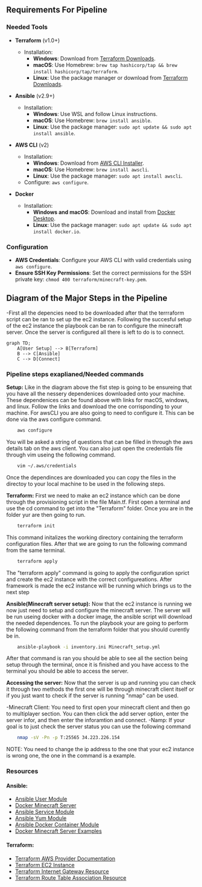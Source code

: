 ## Requirements For Pipeline

### Needed Tools

- **Terraform** (v1.0+)
  - Installation:
    - **Windows**: Download from [Terraform Downloads](https://www.terraform.io/downloads.html).
    - **macOS**: Use Homebrew: `brew tap hashicorp/tap && brew install hashicorp/tap/terraform`.
    - **Linux**: Use the package manager or download from [Terraform Downloads](https://www.terraform.io/downloads.html).

- **Ansible** (v2.9+)
  - Installation:
    - **Windows**: Use WSL and follow Linux instructions.
    - **macOS**: Use Homebrew: `brew install ansible`.
    - **Linux**: Use the package manager: `sudo apt update && sudo apt install ansible`.

- **AWS CLI** (v2)
  - Installation:
    - **Windows**: Download from [AWS CLI Installer](https://docs.aws.amazon.com/cli/latest/userguide/getting-started-install.html).
    - **macOS**: Use Homebrew: `brew install awscli`.
    - **Linux**: Use the package manager: `sudo apt install awscli`.
  - Configure: `aws configure`.

- **Docker**
  - Installation:
    - **Windows and macOS**: Download and install from [Docker Desktop](https://www.docker.com/products/docker-desktop).
    - **Linux**: Use the package manager: `sudo apt update && sudo apt install docker.io`.

### Configuration

- **AWS Credentials**: Configure your AWS CLI with valid credentials using `aws configure`.
- **Ensure SSH Key Permissions**: Set the correct permissions for the SSH private key: `chmod 400 terraform/minecraft-key.pem`.

## Diagram of the Major Steps in the Pipeline
  -First all the depencies need to be downloaded after that the terrraform script can be ran to set up the ec2 instance. Following the succesful setup of the ec2 instance the playbook can be ran to configure the minecraft server. Once the server is configured all there is left to do is to connect.

```mermaid
graph TD;
    A[User Setup] --> B[Terraform]
    B --> C[Ansible]
    C --> D[Connect]
```
### Pipeline steps exaplianed/Needed commands
**Setup:** 
Like in the diagram above the fist step is going to be ensureing that you have all the nessery dependenices downloaded onto your machine.
These dependenices can be found above with links for macOS, windows, and linux. Follow the links and download the one corrisponding to your 
machine. For awsCLI you are also going to need to configure it. This can be done via the aws configure command.
```sh
    aws configure
```
You will be asked a string of questions that can be filled in through the aws details tab on the aws client. You can also just open the credentials file through vim useing the following command.
```sh
    vim ~/.aws/credentials
```
Once the dependinces are downloaded you can copy the files in the directoy to your local machine to be used in the following steps.

**Terraform:**
First we need to make an ec2 instance which can be done through the provisioning script in the file Main.tf. First open a terminal
and use the cd command to get into the "Terraform" folder. Once you are in the folder yur are then going to run.
```sh
    terraform init
```
This command initalizes the working directory containing the terraform configuration files. After that we are going to run the following command from the same terminal.
```sh
    terraform apply
```
The "terraform apply" command is going to apply the configuration sprict and create the ec2 instance with the correct configureations. After framework is made the ec2 instance will be running which brings us to the next step

**Ansible(Minecraft server setup):** 
Now that the ec2 instance is running we now just need to setup and configure the minecraft server. The server will be run useing docker with a docker image, the ansible script will download the needed dependences. To run the playbook your are going to perform the following command from the terraform folder that you should curently be in.
```sh
    ansible-playbook -i inventory.ini Minecraft_setup.yml
```
After that command is ran you should be able to see all the section being setup through the terminal, once it is finished and you have access to the terminal you should be able to access the server.

**Accessing the server:**
Now that the server is up and running you can check it through two methods the first one will be through minecraft client itself or if you just want to check if the server is running "nmap" can be used.

-Minecraft Client: You need to first open your minecraft client and then go to multiplayer section. You can then click the add server option, enter the server infor, and then enter the inforamtion and connect.
-Namp: If your goal is to just check the server status you can use the following command
```sh
    nmap -sV -Pn -p T:25565 34.223.226.154
```
NOTE: You need to change the ip address to the one that your ec2 instance is wrong one, the one in the command is a example.
### Resources

#### Ansible:
- [Ansible User Module](https://docs.ansible.com/ansible/latest/collections/ansible/builtin/user_module.html)
- [Docker Minecraft Server](https://docker-minecraft-server.readthedocs.io/en/latest/#using-docker-compose)
- [Ansible Service Module](https://docs.ansible.com/ansible/latest/collections/ansible/builtin/service_module.html)
- [Ansible Yum Module](https://docs.ansible.com/ansible/latest/collections/ansible/builtin/yum_module.html)
- [Ansible Docker Container Module](https://docs.ansible.com/ansible/latest/collections/community/docker/docker_container_module.html)
- [Docker Minecraft Server Examples](https://github.com/itzg/docker-minecraft-server/tree/master/examples)

#### Terraform:
- [Terraform AWS Provider Documentation](https://registry.terraform.io/providers/hashicorp/aws/latest/docs)
- [Terraform EC2 Instance](https://spacelift.io/blog/terraform-ec2-instance)
- [Terraform Internet Gateway Resource](https://registry.terraform.io/providers/hashicorp/aws/latest/docs/resources/internet_gateway)
- [Terraform Route Table Association Resource](https://registry.terraform.io/providers/hashicorp/aws/latest/docs/resources/route_table_association)
